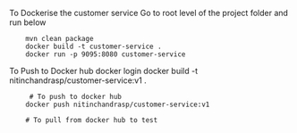 To Dockerise the customer service
	Go to root level of the project folder and run below

		mvn clean package 
		docker build -t customer-service . 
		docker run -p 9095:8080 customer-service

To Push to Docker hub
		docker login
		docker build -t nitinchandrasp/customer-service:v1 .

		 # To push to docker hub
		docker push nitinchandrasp/customer-service:v1

		# To pull from docker hub to test



